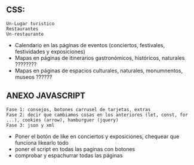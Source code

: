 ## CSS:
    Un-Lugar turistico
    Restaurantes
    Un-restaurante

* Calendario en las páginas de eventos (conciertos, festivales, festividades y exposiciones)
* Mapas en páginas de itinerarios gastronómicos, históricos, naturales ????????
* Mapas en páginas de espacios culturales, naturales, monumnentos, museos ??????



## ANEXO JAVASCRIPT
    Fase 1: consejos, botones carrusel de tarjetas, extras
    Fase 2: decir que cambiamos cosas en los anteriores (let, const, for ...), cookies (arrow), hamburguer (jquery)
    Fase 3: json y xml



* Poner el botón de like en conciertos y exposiciones, chequear que funciona likearlo todo
* poner el script en todas las paginas con botones
* comprobar y espachurrar todas las páginas